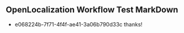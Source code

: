## OpenLocalization Workflow Test MarkDown
* e068224b-7f71-4f4f-ae41-3a06b790d33c thanks!

<!--HONumber=Oct16_HO2-->


